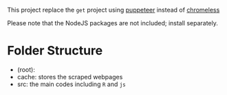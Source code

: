 This project replace the `get` project using [puppeteer](!https://github.com/puppeteer/puppeteer/tree/v3.1.0) instead of [chromeless](!https://github.com/prisma-archive/chromeless)

Please note that the NodeJS packages are not included; install separately.

# Folder Structure

- (root):
- cache: stores the scraped webpages
- src: the main codes including `R` and `js`
